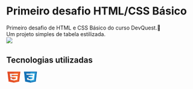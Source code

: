 # Primeiro desafio HTML/CSS Básico
Primeiro desafio de HTML e CSS Básico do curso DevQuest.🎈<br>
Um projeto simples de tabela estilizada.<br>
<img src="https://i.imgur.com/NYBWcpB.gif" width="500px">
## Tecnologias utilizadas
<div style="display: inline_block">
  <img align="center" alt="HTML" height="30" width="40" src="https://raw.githubusercontent.com/devicons/devicon/master/icons/html5/html5-original.svg">
  <img align="center" alt="CSS" height="30" width="40" src="https://raw.githubusercontent.com/devicons/devicon/master/icons/css3/css3-original.svg">
</div>
